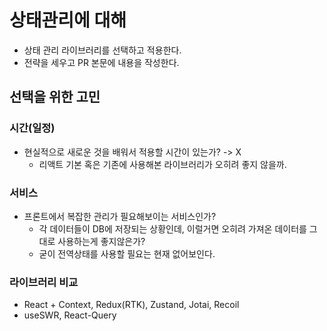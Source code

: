 # 상태관리에 대해

- 상태 관리 라이브러리를 선택하고 적용한다.
- 전략을 세우고 PR 본문에 내용을 작성한다.

## 선택을 위한 고민

### 시간(일정)

- 현실적으로 새로운 것을 배워서 적용할 시간이 있는가? -> X
  - 리액트 기본 혹은 기존에 사용해본 라이브러리가 오히려 좋지 않을까.

### 서비스

- 프론트에서 복잡한 관리가 필요해보이는 서비스인가?
  - 각 데이터들이 DB에 저장되는 상황인데, 이럴거면 오히려 가져온 데이터를 그대로 사용하는게 좋지않은가?
  - 굳이 전역상태를 사용할 필요는 현재 없어보인다.

### 라이브러리 비교

- React + Context, Redux(RTK), Zustand, Jotai, Recoil
- useSWR, React-Query
